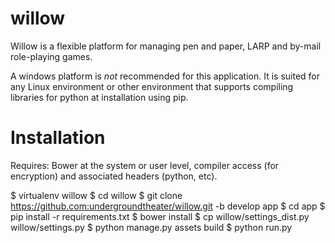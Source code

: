 willow
======

Willow is a flexible platform for managing pen and paper, LARP and by-mail role-playing games.

A windows platform is *not* recommended for this application.  It is suited for any Linux environment or other environment that supports compiling libraries for python at installation using pip.


Installation
======

Requires: Bower at the system or user level, compiler access (for encryption) and associated headers (python, etc).

$ virtualenv willow
$ cd willow
$ git clone https://github.com:undergroundtheater/willow.git -b develop app
$ cd app
$ pip install -r requirements.txt
$ bower install
$ cp willow/settings_dist.py willow/settings.py
$ python manage.py assets build
$ python run.py

